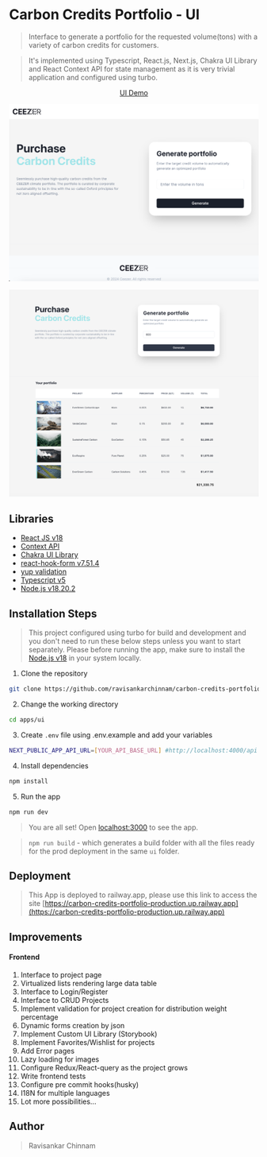 # Carbon Credits Portfolio - UI

> Interface to generate a portfolio for the requested volume(tons) with a variety of carbon credits for customers.

> It's implemented using Typescript, React.js, Next.js, Chakra UI Library and React Context API for state management as it is very trivial application and configured using turbo.

<p align="center">
    <a href="https://carbon-credits-portfolio-production.up.railway.app" target="blank">UI Demo</a>
</p>

<p align="center"><img src="../../screenshots/ui-form.png" alt="carbon-credits-portfolio-ui-form" /></p>

<p align="center"><img src="../../screenshots/ui-table.png" alt="carbon-credits-portfolio-ui-table" /></p>

## Libraries

- [React JS v18](https://react.dev/)
- [Context API](https://react.dev/reference/react/createContext)
- [Chakra UI Library](https://v2.chakra-ui.com/)
- [react-hook-form v7.51.4](https://react-hook-form.com/)
- [yup validation](https://www.npmjs.com/package/yup)
- [Typescript v5](https://www.typescriptlang.org/)
- [Node.js v18.20.2](https://nodejs.org/)

## Installation Steps

> This project configured using turbo for build and development and you don't need to run these below steps unless you want to start separately. Please before running the app, make sure to install the [Node.js v18](<(https://nodejs.org/)>) in your system locally.

1. Clone the repository

```bash
git clone https://github.com/ravisankarchinnam/carbon-credits-portfolio.git
```

2. Change the working directory

```bash
cd apps/ui
```

3. Create `.env` file using .env.example and add your variables

```bash
NEXT_PUBLIC_APP_API_URL=[YOUR_API_BASE_URL] #http://localhost:4000/api
```

4. Install dependencies

```bash
npm install
```

5. Run the app

```bash
npm run dev
```

> You are all set! Open [localhost:3000](http://localhost:3000/) to see the app.

> `npm run build` - which generates a build folder with all the files ready for the prod deployment in the same `ui` folder.

## Deployment

> This App is deployed to railway.app, please use this link to access the site [https://carbon-credits-portfolio-production.up.railway.app](https://carbon-credits-portfolio-production.up.railway.app)

## Improvements

#### Frontend

1. Interface to project page
2. Virtualized lists rendering large data table
3. Interface to Login/Register
4. Interface to CRUD Projects
5. Implement validation for project creation for distribution weight percentage
6. Dynamic forms creation by json
7. Implement Custom UI Library (Storybook)
8. Implement Favorites/Wishlist for projects
9. Add Error pages
10. Lazy loading for images
11. Configure Redux/React-query as the project grows
12. Write frontend tests
13. Configure pre commit hooks(husky)
14. I18N for multiple languages
15. Lot more possibilities...

## Author

> Ravisankar Chinnam
